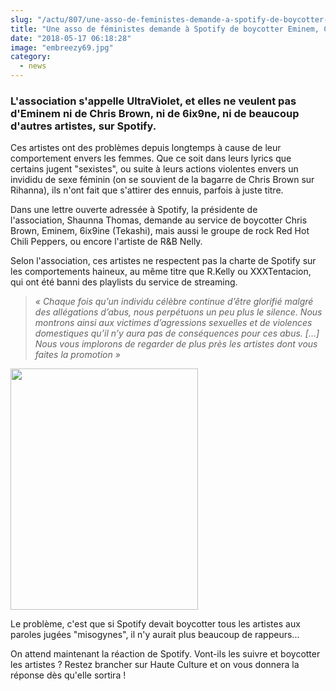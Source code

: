 ```yaml
--- 
slug: "/actu/807/une-asso-de-feministes-demande-a-spotify-de-boycotter-eminem-chris-brown-et-6ix9ine"
title: "Une asso de féministes demande à Spotify de boycotter Eminem, Chris Brown et 6ix9ine"
date: "2018-05-17 06:18:28"
image: "embreezy69.jpg"
category:
  - news
---
```

<h3><strong>L'association s'appelle UltraViolet, et elles ne veulent pas d'Eminem ni de Chris Brown, ni de 6ix9ne, ni de beaucoup d'autres artistes, sur Spotify.</strong></h3>

<p>Ces artistes ont des problèmes depuis longtemps à cause de leur comportement envers les femmes. Que ce soit dans leurs lyrics que certains jugent "sexistes", ou suite à leurs actions violentes envers un invididu de sexe féminin (on se souvient de la bagarre de Chris Brown sur Rihanna), ils n'ont fait que s'attirer des ennuis, parfois à juste titre.</p>

<p>Dans une lettre ouverte adressée à Spotify, la présidente de l'association, Shaunna Thomas, demande au service de boycotter Chris Brown, Eminem, 6ix9ine (Tekashi), mais aussi le groupe de rock Red Hot Chili Peppers, ou encore l'artiste de R&B Nelly.</p>

<p>Selon l'association, ces artistes ne respectent pas la charte de Spotify sur les comportements haineux, au même titre que R.Kelly ou XXXTentacion, qui ont été banni des playlists du service de streaming.</p>

<blockquote>
<p><em>« Chaque fois qu’un individu célèbre continue d’être glorifié malgré des allégations d’abus, nous perpétuons un peu plus le silence. Nous montrons ainsi aux victimes d’agressions sexuelles et de violences domestiques qu’il n’y aura pas de conséquences pour ces abus. […] Nous vous implorons de regarder de plus près les artistes dont vous faites la promotion »</em></p>
</blockquote>

<p><img alt="" src="https://imageproxy.themaven.net/https%3A%2F%2Fs3-us-west-2.amazonaws.com%2Fmaven-user-photos%2Fallhiphop%2Fnews%2FT01HiekQS0ifmtKBq2sBvQ%2FVlyUHnLlU0Kozhi4Ydm5ag?w=1368&q=75&h=1761&auto=format&fit=crop" style="height:386px; width:300px" /></p>

<p>Le problème, c'est que si Spotify devait boycotter tous les artistes aux paroles jugées "misogynes", il n'y aurait plus beaucoup de rappeurs...</p>

<p>On attend maintenant la réaction de Spotify. Vont-ils les suivre et boycotter les artistes ? Restez brancher sur Haute Culture et on vous donnera la réponse dès qu'elle sortira !</p>